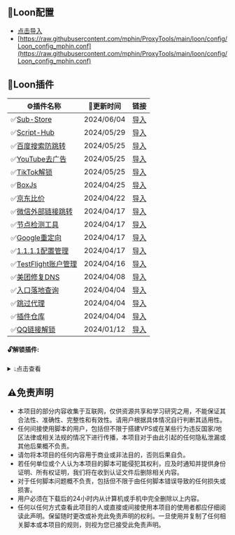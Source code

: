 ## 🎈Loon配置
  - [点击导入](https://www.nsloon.com/openloon/import?sub=https://raw.githubusercontent.com/mphin/ProxyTools/main/loon/config/Loon_config_mphin.conf)
  - [https://raw.githubusercontent.com/mphin/ProxyTools/main/loon/config/Loon_config_mphin.conf](https://raw.githubusercontent.com/mphin/ProxyTools/main/loon/config/Loon_config_mphin.conf)
## 🎈Loon插件
| ⚙插件名称 | 📌更新时间 | 链接 |
| - | - | - |
| ✅[Sub-Store](https://raw.githubusercontent.com/mphin/proxy_tools/main/loon/plugin/sub_store.plugin) | 2024/06/04 | [导入](https://www.nsloon.com/openloon/import?plugin=https://raw.githubusercontent.com/mphin/proxy_tools/main/loon/plugin/sub_store.plugin) |
| ✅[Script-Hub](https://raw.githubusercontent.com/mphin/proxy_tools/main/loon/plugin/script_hub.plugin) | 2024/05/29 | [导入](https://www.nsloon.com/openloon/import?plugin=https://raw.githubusercontent.com/mphin/proxy_tools/main/loon/plugin/script_hub.plugin) |
| ✅[百度搜索防跳转](https://raw.githubusercontent.com/mphin/proxy_tools/main/loon/plugin/baidu_redirect.plugin) | 2024/05/25 | [导入](https://www.nsloon.com/openloon/import?plugin=https://raw.githubusercontent.com/mphin/proxy_tools/main/loon/plugin/baidu_redirect.plugin) |
| ✅[YouTube去广告](https://raw.githubusercontent.com/mphin/proxy_tools/main/loon/plugin/youtube_remove_ads.plugin) | 2024/05/25 | [导入](https://www.nsloon.com/openloon/import?plugin=https://raw.githubusercontent.com/mphin/proxy_tools/main/loon/plugin/youtube_remove_ads.plugin) |
| ✅[TikTok解锁](https://raw.githubusercontent.com/mphin/proxy_tools/main/loon/plugin/tiktok_redirect.plugin) | 2024/05/25 | [导入](https://www.nsloon.com/openloon/import?plugin=https://raw.githubusercontent.com/mphin/proxy_tools/main/loon/plugin/tiktok_redirect.plugin) |
| ✅[BoxJs](https://raw.githubusercontent.com/mphin/proxy_tools/main/loon/plugin/boxjs.plugin) | 2024/04/25 | [导入](https://www.nsloon.com/openloon/import?plugin=https://raw.githubusercontent.com/mphin/proxy_tools/main/loon/plugin/boxjs.plugin) |
| ✅[京东比价](https://raw.githubusercontent.com/mphin/proxy_tools/main/loon/plugin/jd_price.plugin) | 2024/04/22 | [导入](https://www.nsloon.com/openloon/import?plugin=https://raw.githubusercontent.com/mphin/proxy_tools/main/loon/plugin/jd_price.plugin) |
| ✅[微信外部链接跳转](https://raw.githubusercontent.com/mphin/proxy_tools/main/loon/plugin/weixin_redirect.plugin) | 2024/04/17 | [导入](https://www.nsloon.com/openloon/import?plugin=https://raw.githubusercontent.com/mphin/proxy_tools/main/loon/plugin/weixin_redirect.plugin) |
| ✅[节点检测工具](https://raw.githubusercontent.com/mphin/proxy_tools/main/loon/plugin/loon_node_tool.plugin) | 2024/04/17 | [导入](https://www.nsloon.com/openloon/import?plugin=https://raw.githubusercontent.com/mphin/proxy_tools/main/loon/plugin/loon_node_tool.plugin) |
| ✅[Google重定向](https://raw.githubusercontent.com/mphin/proxy_tools/main/loon/plugin/google_redirect.plugin) | 2024/04/17 | [导入](https://www.nsloon.com/openloon/import?plugin=https://raw.githubusercontent.com/mphin/proxy_tools/main/loon/plugin/google_redirect.plugin) |
| ✅[1.1.1.1配置管理](https://raw.githubusercontent.com/mphin/proxy_tools/main/loon/plugin/1.1.1.1.plugin) | 2024/04/17 | [导入](https://www.nsloon.com/openloon/import?plugin=https://raw.githubusercontent.com/mphin/proxy_tools/main/loon/plugin/1.1.1.1.plugin) |
| ✅[TestFlight账户管理](https://raw.githubusercontent.com/mphin/proxy_tools/main/loon/plugin/tf_account.plugin) | 2024/04/16 | [导入](https://www.nsloon.com/openloon/import?plugin=https://raw.githubusercontent.com/mphin/proxy_tools/main/loon/plugin/tf_account.plugin) |
| ✅[美团修复DNS](https://raw.githubusercontent.com/mphin/proxy_tools/main/loon/plugin/meituan_fix.plugin) | 2024/04/08 | [导入](https://www.nsloon.com/openloon/import?plugin=https://raw.githubusercontent.com/mphin/proxy_tools/main/loon/plugin/meituan_fix.plugin) |
| ✅[入口落地查询](https://raw.githubusercontent.com/mphin/proxy_tools/main/loon/plugin/loon_netisp.plugin) | 2024/04/04 | [导入](https://www.nsloon.com/openloon/import?plugin=https://raw.githubusercontent.com/mphin/proxy_tools/main/loon/plugin/loon_netisp.plugin) |
| ✅[跳过代理](https://raw.githubusercontent.com/mphin/proxy_tools/main/loon/plugin/loon_general.plugin) | 2024/04/04 | [导入](https://www.nsloon.com/openloon/import?plugin=https://raw.githubusercontent.com/mphin/proxy_tools/main/loon/plugin/loon_general.plugin) |
| ✅[插件仓库](https://raw.githubusercontent.com/mphin/proxy_tools/main/loon/plugin/loon_gallery.plugin) | 2024/04/04 | [导入](https://www.nsloon.com/openloon/import?plugin=https://raw.githubusercontent.com/mphin/proxy_tools/main/loon/plugin/loon_gallery.plugin) |
| ✅[QQ链接解锁](https://raw.githubusercontent.com/mphin/proxy_tools/main/loon/plugin/qq_redirect.plugin) | 2024/01/12 | [导入](https://www.nsloon.com/openloon/import?plugin=https://raw.githubusercontent.com/mphin/proxy_tools/main/loon/plugin/qq_redirect.plugin) |
#### 🔓解锁插件:
<details>
<summary>👆︎点击查看</summary>
<ul>

| 🔓插件名称 | 📌更新时间 | 链接 |
| - | - | - |
| ✅[酷我音乐&畅听解锁](https://raw.githubusercontent.com/mphin/proxy_tools/main/loon/plugin/kuwo.plugin) | 2024/06/03 | [导入](https://www.nsloon.com/openloon/import?plugin=https://raw.githubusercontent.com/mphin/proxy_tools/main/loon/plugin/kuwo.plugin) |
| ✅[Documents解锁](https://raw.githubusercontent.com/mphin/proxy_tools/main/loon/plugin/documents.plugin) | 2024/05/30 | [导入](https://www.nsloon.com/openloon/import?plugin=https://raw.githubusercontent.com/mphin/proxy_tools/main/loon/plugin/documents.plugin) |
| ✅[网易云音乐解锁](https://raw.githubusercontent.com/mphin/proxy_tools/main/loon/plugin/wangyiyun.plugin) | 2024/05/25 | [导入](https://www.nsloon.com/openloon/import?plugin=https://raw.githubusercontent.com/mphin/proxy_tools/main/loon/plugin/wangyiyun.plugin) |
| ✅[芒果TV解锁](https://raw.githubusercontent.com/mphin/proxy_tools/main/loon/plugin/mangguotv.plugin) | 2024/05/25 | [导入](https://www.nsloon.com/openloon/import?plugin=https://raw.githubusercontent.com/mphin/proxy_tools/main/loon/plugin/mangguotv.plugin) |
| ✅[Gp4o解锁](https://raw.githubusercontent.com/mphin/proxy_tools/main/loon/plugin/gp4o.plugin) | 2024/05/19 | [导入](https://www.nsloon.com/openloon/import?plugin=https://raw.githubusercontent.com/mphin/proxy_tools/main/loon/plugin/gp4o.plugin) |
| ✅[彩云天气解锁](https://raw.githubusercontent.com/mphin/proxy_tools/main/loon/plugin/caiyuntianqi.plugin) | 2024/04/26 | [导入](https://www.nsloon.com/openloon/import?plugin=https://raw.githubusercontent.com/mphin/proxy_tools/main/loon/plugin/caiyuntianqi.plugin) |
| ✅[寻简解锁](https://raw.githubusercontent.com/mphin/proxy_tools/main/loon/plugin/xunjian.plugin) | 2024/04/08 | [导入](https://www.nsloon.com/openloon/import?plugin=https://raw.githubusercontent.com/mphin/proxy_tools/main/loon/plugin/xunjian.plugin) |
| ✅[美图秀秀解锁](https://raw.githubusercontent.com/mphin/proxy_tools/main/loon/plugin/meituxiuxiu.plugin) | 2024/04/08 | [导入](https://www.nsloon.com/openloon/import?plugin=https://raw.githubusercontent.com/mphin/proxy_tools/main/loon/plugin/meituxiuxiu.plugin) |
| ✅[Adguard解锁](https://raw.githubusercontent.com/mphin/proxy_tools/main/loon/plugin/adguard.plugin) | 2024/04/08 | [导入](https://www.nsloon.com/openloon/import?plugin=https://raw.githubusercontent.com/mphin/proxy_tools/main/loon/plugin/adguard.plugin) |
| ✅[咪咕音乐解锁](https://raw.githubusercontent.com/mphin/proxy_tools/main/loon/plugin/miguyinyue.plugin) | 2024/04/02 | [导入](https://www.nsloon.com/openloon/import?plugin=https://raw.githubusercontent.com/mphin/proxy_tools/main/loon/plugin/miguyinyue.plugin) |
| ✅[GitHub解锁](https://raw.githubusercontent.com/mphin/proxy_tools/main/loon/plugin/github.plugin) | 2024/03/24 | [导入](https://www.nsloon.com/openloon/import?plugin=https://raw.githubusercontent.com/mphin/proxy_tools/main/loon/plugin/github.plugin) |
</ul>
</details>

## ⚠️免责声明
- 本项目的部分内容收集于互联网，仅供资源共享和学习研究之用，不能保证其合法性、准确性、完整性和有效性。请用户根据具体情况自行判断其适用性。
- 任何间接使用脚本的用户，包括但不限于搭建VPS或在某些行为违反国家/地区法律或相关法规的情况下进行传播，本项目对于由此引起的任何隐私泄漏或其他后果概不负责。
- 请勿将本项目的任何内容用于商业或非法目的，否则后果自负。
- 若任何单位或个人认为本项目的脚本可能侵犯其权利，应及时通知并提供身份证明、所有权证明，我们将在收到认证文件后删除相关内容。
- 对于任何脚本问题概不负责，包括但不限于由任何脚本错误导致的任何损失或损害。
- 用户必须在下载后的24小时内从计算机或手机中完全删除以上内容。
- 任何以任何方式查看此项目的人或直接或间接使用本项目的使用者都应仔细阅读此声明。保留随时更改或补充此免责声明的权利。一旦使用并复制了任何相关脚本或本项目的规则，则视为您已接受此免责声明。
